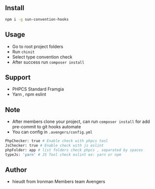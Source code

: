 ## Install

```sh
npm i -g sun-convention-hooks
```

## Usage
- Go to root project folders
- Run `chinit`
- Select type convention check
- After success run `composer install`

## Support
- PHPCS Standard Framgia
- Yarn , npm eslint

## Note
- After members clone your project, can run `composer install` for add pre-commit to git hooks automate
- You can config in `.avengers/config.yml`

```sh
PhpChecker: true # Enable check with phpcs tool
JsChecker: true # Enable check with js eslint
phpFolder: app # list folders check phpcs , separated by spaces
typeJs: 'yarn' # JS Tool check eslint ex: yarn or npm
``` 

## Author
- hieudt from Ironman Members team Avengers
